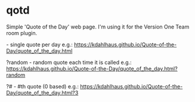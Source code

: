 # qotd
Simple 'Quote of the Day' web page.  I'm using it for the Version One Team room plugin.

<url> - single quote per day
e.g.: https://kdahlhaus.github.io/Quote-of-the-Day/quote_of_the_day.html

<url>?random - random quote each time it is called
e.g.: https://kdahlhaus.github.io/Quote-of-the-Day/quote_of_the_day.html?random 

<url>?# - #th quote (0 based)
e.g.: https://kdahlhaus.github.io/Quote-of-the-Day/quote_of_the_day.html?3





